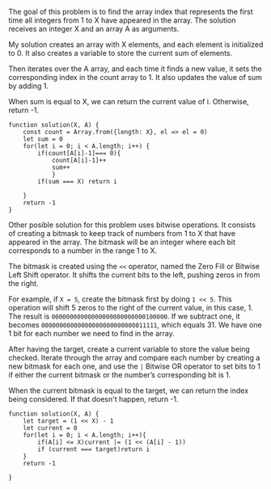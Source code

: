 The goal of this problem is to find the array index that represents the first time all integers from 1 to X have appeared in the array.
The solution receives an integer X and an array A as arguments.

My solution creates an array with X elements, and each element is initialized to 0. It also creates a variable to store the current sum of elements.

Then iterates over the A array, and each time it finds a new value, it sets the corresponding index in the count array to 1. It also updates the value of sum by adding 1.

When sum is equal to X, we can return the current value of i. Otherwise, return -1.

```
function solution(X, A) {
    const count = Array.from({length: X}, el => el = 0)
    let sum = 0
    for(let i = 0; i < A.length; i++) {
        if(count[A[i]-1]=== 0){
            count[A[i]-1]++
            sum++
            }
        if(sum === X) return i
        
    }
    return -1
}
```


Other posible solution for this problem uses bitwise operations.
It consists of creating a bitmask to keep track of numbers from 1 to X that have appeared in the array.
The bitmask will be an integer where each bit corresponds to a number in the range 1 to X.

The bitmask is created using the `<<` operator, named the Zero Fill or Bitwise Left Shift operator. It shifts the current bits to the left, pushing zeros in from the right.

For example, if `X = 5`, create the bitmask first by doing `1 << 5`. This operation will shift 5 zeros to the right of the current value, in this case, 1.
The result is `00000000000000000000000000100000`. If we subtract one, it becomes `00000000000000000000000000011111`, which equals 31. We have one 1 bit for each number we need to find in the array.

After having the target, create a current variable to store the value being checked.
Iterate through the array and compare each number by creating a new bitmask for each one, and use the `|` Bitwise OR operator to set bits to 1 if either the current bitmask or the number’s corresponding bit is 1.

When the current bitmask is equal to the target, we can return the index being considered. If that doesn't happen, return -1.

```
function solution(X, A) {
    let target = (1 << X) - 1
    let current = 0  
    for(let i = 0; i < A.length; i++){
        if(A[i] <= X)current |= (1 << (A[i] - 1)) 
        if (current === target)return i
    }
    return -1

}
```



